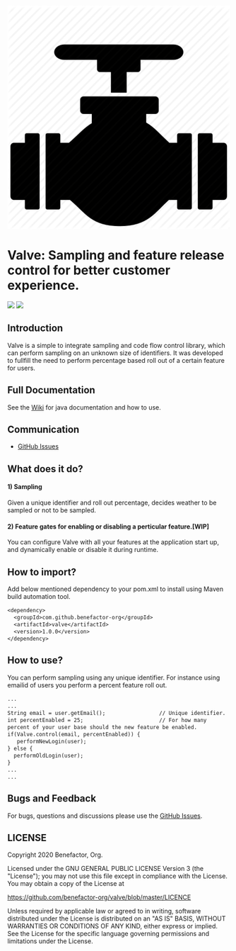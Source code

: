 <img src="https://github.com/benefactor-org/valve/blob/master/valve-logo.png">

# Valve: Sampling and feature release control for better customer experience.

[![][maven img]][maven]
[![][license img]][license]

## Introduction

Valve is a simple to integrate sampling and code flow control library, which can perform sampling on an unknown size of identifiers. It was developed to fullfill the need to perform percentage based roll out of a certain feature for users.

## Full Documentation

See the [Wiki](https://github.com/benefactor-org/valve/wiki/) for java documentation and how to use.


## Communication

- [GitHub Issues](https://github.com/benefactor-org/valve/issues)

## What does it do?

#### 1) Sampling

Given a unique identifier and roll out percentage, decides weather to be sampled or not to be sampled.

#### 2) Feature gates for enabling or disabling a perticular feature.[WIP]

You can configure Valve with all your features at the application start up, and dynamically enable or disable it during runtime.

## How to import?

Add below mentioned dependency to your pom.xml to install using Maven build automation tool.

    <dependency>
      <groupId>com.github.benefactor-org</groupId>
      <artifactId>valve</artifactId>
      <version>1.0.0</version>
    </dependency>

## How to use?

You can perform sampling using any unique identifier. For instance using emailid of users you perform a percent feature roll out.

    ...
    ...
    String email = user.getEmail();                 // Unique identifier.
    int percentEnabled = 25;                        // For how many percent of your user base should the new feature be enabled.
    if(Valve.control(email, percentEnabled)) {
       performNewLogin(user);
    } else {
      performOldLogin(user);
    }
    ...
    ...
 

## Bugs and Feedback

For bugs, questions and discussions please use the [GitHub Issues](https://github.com/benefactor-org/valve/issues).

 
## LICENSE

Copyright 2020 Benefactor, Org.

Licensed under the GNU GENERAL PUBLIC LICENSE Version 3 (the "License");
you may not use this file except in compliance with the License.
You may obtain a copy of the License at

<https://github.com/benefactor-org/valve/blob/master/LICENCE>

Unless required by applicable law or agreed to in writing, software
distributed under the License is distributed on an "AS IS" BASIS,
WITHOUT WARRANTIES OR CONDITIONS OF ANY KIND, either express or implied.
See the License for the specific language governing permissions and
limitations under the License.


[maven]:https://search.maven.org/artifact/com.github.benefactor-org/valve/1.0.0/jar"
[maven img]:https://maven-badges.herokuapp.com/maven-central/com.github.benefactor-org/valve/badge.svg

[license]:LICENSE-2.0.txt
[license img]:https://img.shields.io/github/license/benefactor-org/valve
